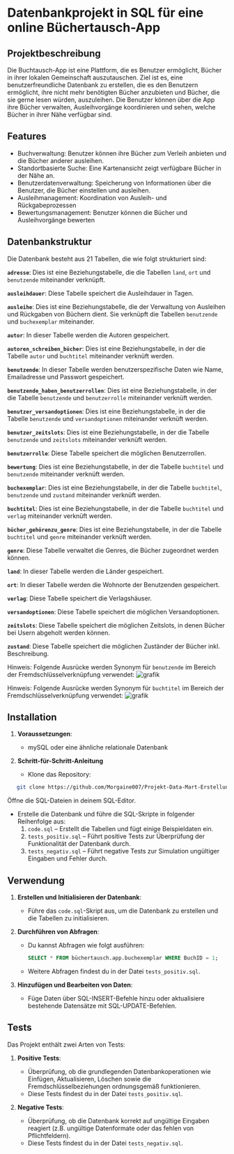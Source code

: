 # Datenbankprojekt in SQL für eine online Büchertausch-App
## Projektbeschreibung

Die Buchtausch-App ist eine Plattform, die es Benutzer ermöglicht, Bücher in ihrer lokalen Gemeinschaft auszutauschen. Ziel ist es, eine benutzerfreundliche Datenbank zu erstellen, die es den Benutzern ermöglicht, ihre nicht mehr benötigten Bücher anzubieten und Bücher, die sie gerne lesen würden, auszuleihen. Die Benutzer können über die App ihre Bücher verwalten, Ausleihvorgänge koordinieren und sehen, welche Bücher in ihrer Nähe verfügbar sind.

## Features

- Buchverwaltung: Benutzer können ihre Bücher zum Verleih anbieten und die Bücher anderer ausleihen.
- Standortbasierte Suche: Eine Kartenansicht zeigt verfügbare Bücher in der Nähe an.
- Benutzerdatenverwaltung: Speicherung von Informationen über die Benutzer, die Bücher einstellen und ausleihen.
- Ausleihmanagement: Koordination von Ausleih- und Rückgabeprozessen
- Bewertungsmanagement: Benutzer können die Bücher und Ausleihvorgänge bewerten

## Datenbankstruktur
Die Datenbank besteht aus 21 Tabellen, die wie folgt strukturiert sind:

**`adresse`**: Dies ist eine Beziehungstabelle, die die Tabellen `land`, `ort` und `benutzende` miteinander verknüpft.

**`ausleihdauer`**: Diese Tabelle speichert die Ausleihdauer in Tagen.

**`ausleihe`**: Dies ist eine Beziehungstabelle, die der Verwaltung von Ausleihen und Rückgaben von Büchern dient. Sie verknüpft die Tabellen `benutzende` und `buchexemplar` miteinander.

**`autor`**: In dieser Tabelle werden die Autoren gespeichert.

**`autoren_schreiben_bücher`**: Dies ist eine Beziehungstabelle, in der die Tabelle `autor` und `buchtitel` miteinander verknüft werden.

**`benutzende`**: In dieser Tabelle werden benutzerspezifische Daten wie Name, Emailadresse und Passwort gespeichert.

**`benutzende_haben_benutzerrollen`**: Dies ist eine Beziehungstabelle, in der die Tabelle `benutzende` und `benutzerrolle` miteinander verknüft werden.

**`benutzer_versandoptionen`**: Dies ist eine Beziehungstabelle, in der die Tabelle `benutzende` und `versandoptionen` miteinander verknüft werden.

**`benutzer_zeitslots`**: Dies ist eine Beziehungstabelle, in der die Tabelle `benutzende` und `zeitslots` miteinander verknüft werden.

**`benutzerrolle`**: Diese Tabelle speichert die möglichen Benutzerrollen.

**`bewertung`**: Dies ist eine Beziehungstabelle, in der die Tabelle `buchtitel` und `benutzende` miteinander verknüft werden.

**`buchexemplar`**: Dies ist eine Beziehungstabelle, in der die Tabelle `buchtitel`, `benutzende` und `zustand`  miteinander verknüft werden.

**`buchtitel`**: Dies ist eine Beziehungstabelle, in der die Tabelle `buchtitel` und `verlag`  miteinander verknüft werden.

**`bücher_gehörenzu_genre`**: Dies ist eine Beziehungstabelle, in der die Tabelle `buchtitel` und `genre`  miteinander verknüft werden.

**`genre`**: Diese Tabelle verwaltet die Genres, die Bücher zugeordnet werden können.

**`land`**: In dieser Tabelle werden die Länder gespeichert.

**`ort`**: In dieser Tabelle werden die Wohnorte der Benutzenden gespeichert.

**`verlag`**: Diese Tabelle speichert die Verlagshäuser.

**`versandoptionen`**: Diese Tabelle speichert die möglichen Versandoptionen.

**`zeitslots`**: Diese Tabelle speichert die möglichen Zeitslots, in denen Bücher bei Usern abgeholt werden können.

**`zustand`**: Diese Tabelle speichert die möglichen Zuständer der Bücher inkl. Beschreibung.

Hinweis: Folgende Ausrücke werden Synonym für `benutzende` im Bereich der Fremdschlüsselverknüpfung verwendet:
![grafik](https://github.com/user-attachments/assets/bfcb35b9-1845-4419-be05-9fcf9c4ba1af)

Hinweis: Folgende Ausrücke werden Synonym für `buchtitel` im Bereich der Fremdschlüsselverknüpfung verwendet:
![grafik](https://github.com/user-attachments/assets/5a69430a-df03-4fd5-a23a-256c9b7adea3)

## Installation 

1. **Voraussetzungen**:
   - mySQL oder eine ähnliche relationale Datenbank
  
2. **Schritt-für-Schritt-Anleitung**
   - Klone das Repository:
  ```bash
     git clone https://github.com/Morgaine007/Projekt-Data-Mart-Erstellung-in-SQL.git
  ```
Öffne die SQL-Dateien in deinem SQL-Editor.
   - Erstelle die Datenbank und führe die SQL-Skripte in folgender Reihenfolge aus:
     1. `code.sql` – Erstellt die Tabellen und fügt einige Beispieldaten ein.
     2. `tests_positiv.sql` – Führt positive Tests zur Überprüfung der Funktionalität der Datenbank durch.
     3. `tests_negativ.sql` – Führt negative Tests zur Simulation ungültiger Eingaben und Fehler durch.
    
## Verwendung

1. **Erstellen und Initialisieren der Datenbank**:
   - Führe das `code.sql`-Skript aus, um die Datenbank zu erstellen und die Tabellen zu initialisieren.

2. **Durchführen von Abfragen**:
   - Du kannst Abfragen wie folgt ausführen:
     ```sql
     SELECT * FROM büchertausch.app.buchexemplar WHERE BuchID = 1;
     ```
   - Weitere Abfragen findest du in der Datei `tests_positiv.sql`.

3. **Hinzufügen und Bearbeiten von Daten**:
   - Füge Daten über SQL-INSERT-Befehle hinzu oder aktualisiere bestehende Datensätze mit SQL-UPDATE-Befehlen.

## Tests

Das Projekt enthält zwei Arten von Tests:

1. **Positive Tests**:
   - Überprüfung, ob die grundlegenden Datenbankoperationen wie Einfügen, Aktualisieren, Löschen sowie die Fremdschlüsselbeziehungen ordnungsgemäß funktionieren.
   - Diese Tests findest du in der Datei `tests_positiv.sql`.

2. **Negative Tests**:
   - Überprüfung, ob die Datenbank korrekt auf ungültige Eingaben reagiert (z.B. ungültige Datenformate oder das fehlen von Pflichtfeldern).
   - Diese Tests findest du in der Datei `tests_negativ.sql`.
